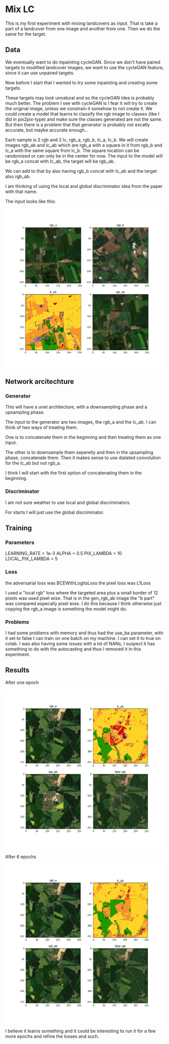 # Mix LC

This is my first experiment with mixing landcovers as input. That is take a part of a landcover from one image and another from one. Then we do the same for the target.

## Data

We eventually want to do inpainting cycleGAN. Since we don't have paired targets to modified landcover images, we want to use the cycleGAN feature, since it can use unpaired targets.

Now before I start that I wanted to try some inpainting and creating some targets.

These targets may look unnatural and so the cycleGAN idea is probably much better. The problem I see with cycleGAN is I fear it will try to create the original image, unless we constrain it somehow to not create it. We could create a model that learns to classify the rgb image to classes (like I did in pix2pix-type) and make sure the classes generated are not the same. But then there is a problem that that generator is probably not excatly accurate, but maybe accurate enough...

Each sample is 2 rgb and 2 lc, rgb_a, rgb_b, lc_a, lc_b.
We will create images rgb_ab and lc_ab which are rgb_a with a square in it from rgb_b and lc_a with the same square from lc_b. The square location can be randomized or can only be in the center for now.
The input to the model will be rgb_a concat with lc_ab, the target will be rgb_ab.

We can add to that by also having rgb_b concat with lc_ab and the target also rgb_ab.

I am thinking of using the local and global discriminator idea from the paper with that name.

The input looks like this:

![input](images/input_example.png)

## Network arcitechture

### Generator

This will have a unet architecture, with a downsampling phase and a upsampling phase.

The input to the generator are two images, the rgb_a and the lc_ab. I can think of two ways of treating them.

One is to concatenate them in the beginning and then treating them as one input.

The other is to downsample them seperetly and then in the upsampling phase, concatenate them. Then it makes sense to use dialated convolution for the lc_ab but not rgb_a.

I think I will start with the first option of concatenating them in the beginning.

### Discriminator

I am not sure weather to use local and global discriminators.

For starts I will just use the global discriminator.

## Training

### Parameters

LEARNING_RATE = 1e-3
ALPHA = 0.5
PIX_LAMBDA = 10
LOCAL_PIX_LAMBDA = 5

### Loss

the adversarial loss was BCEWithLogitsLoss
the pixel loss was L1Loss

I used a "local rgb" loss where the targeted area plus a small border of 12 pixels was used pixel wise. That is in the gen_rgb_ab image the "b part" was compared especally pixel wise.
I do this because I think otherwise just copying the rgb_a image is something the model might do.

### Problems

I had some problems with memory and thus had the use_ba parameter, with it set to false I can train on one batch on my machine. I can set it to true on colab. I was also having some issues with a lot of NANs, I suspect it has something to do with the autocasting and thus I removed it in this experiment.

## Results

After one epoch

![one epoch](images/gen_0.png)

After 6 epochs

![6 epochs](images/gen_5.png)

I believe it learns something and it could be interesting to run it for a few more epochs and refine the losses and such.

